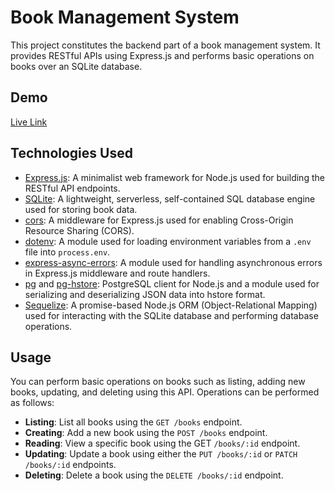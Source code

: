 # Book Management System

This project constitutes the backend part of a book management system. It provides RESTful APIs using Express.js and performs basic operations on books over an SQLite database.

## Demo

[Live Link](https://library-hqep.onrender.com/)

## Technologies Used

- [Express.js](https://expressjs.com/): A minimalist web framework for Node.js used for building the RESTful API endpoints.
- [SQLite](https://www.sqlite.org/): A lightweight, serverless, self-contained SQL database engine used for storing book data.
- [cors](https://www.npmjs.com/package/cors): A middleware for Express.js used for enabling Cross-Origin Resource Sharing (CORS).
- [dotenv](https://www.npmjs.com/package/dotenv): A module used for loading environment variables from a `.env` file into `process.env`.
- [express-async-errors](https://www.npmjs.com/package/express-async-errors): A module used for handling asynchronous errors in Express.js middleware and route handlers.
- [pg](https://www.npmjs.com/package/pg) and [pg-hstore](https://www.npmjs.com/package/pg-hstore): PostgreSQL client for Node.js and a module used for serializing and deserializing JSON data into hstore format.
- [Sequelize](https://sequelize.org/): A promise-based Node.js ORM (Object-Relational Mapping) used for interacting with the SQLite database and performing database operations.

## Usage

You can perform basic operations on books such as listing, adding new books, updating, and deleting using this API. Operations can be performed as follows:

- **Listing**: List all books using the `GET /books` endpoint.
- **Creating**: Add a new book using the `POST /books` endpoint.
- **Reading**: View a specific book using the GET `/books/:id` endpoint.
- **Updating**: Update a book using either the `PUT /books/:id` or `PATCH /books/:id` endpoints.
- **Deleting**: Delete a book using the `DELETE /books/:id` endpoint. 
